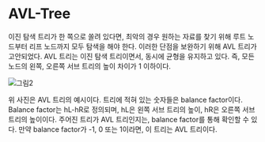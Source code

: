 # AVL-Tree
이진 탐색 트리가 한 쪽으로 쏠려 있다면, 최악의 경우 원하는 자료를 찾기 위해 루트 노드부터 리프 노드까지 모두 탐색을 해야 한다. 이러한 단점을 보완하기 위해 AVL 트리가 고안되었다. AVL 트리는 이진 탐색 트리이면서, 동시에 균형을 유지하고 있다. 즉, 모든 노드의 왼쪽, 오른쪽 서브 트리의 높이 차이가 1 이하이다. 

![그림2](https://user-images.githubusercontent.com/63658525/99893569-7c90ab00-2cc4-11eb-9278-81f562a8690c.png)

위 사진은 AVL 트리의 예시이다. 트리에 적혀 있는 숫자들은 balance factor이다. Balance factor는 
hL-hR로 정의되며, hL은 왼쪽 서브 트리의 높이, hR은 오른쪽 서브 트리의 높이이다. 주어진 트리가 AVL 트리인지는, balance factor를 통해 확인할 수 있다. 만약 balance factor가 -1, 0 또는 1이라면, 이 트리는 AVL 트리이다. 

